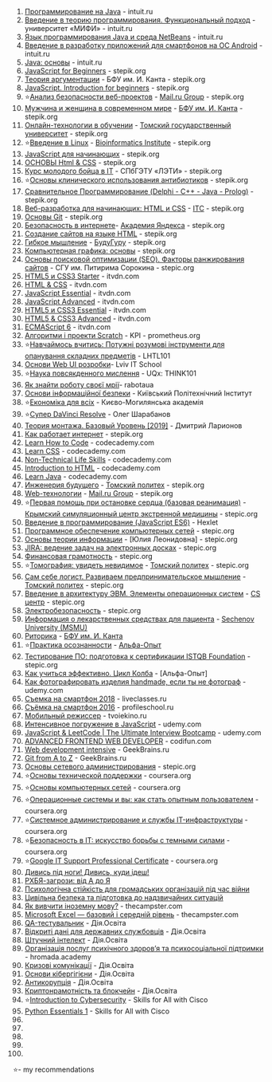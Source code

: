 1. [Программирование на Java](https://www.intuit.ru/verifydiplomas/100812594) - intuit.ru
2. [Введение в теорию программирования. Функциональный подход](https://www.intuit.ru/verifydiplomas/100765479) - университет «МИФИ» - intuit.ru
3. [Язык программирования Java и среда NetBeans](https://www.intuit.ru/verifydiplomas/100814231) - intuit.ru
4. [Введение в разработку приложений для смартфонов на ОС Android](https://www.intuit.ru/verifydiplomas/100751565) - intuit.ru
5. [Java: основы](https://www.intuit.ru/verifydiplomas/100810005) - intuit.ru
6. [JavaScript for Beginners](https://stepik.org/cert/219826) - stepik.org
7. [Теория аргументации](https://stepik.org/cert/211988) - БФУ им. И. Канта - stepik.org
8. [JavaScript. Introduction for beginners](https://stepik.org/cert/219826) - stepik.org
9. ⭐[Анализ безопасности веб-проектов](https://stepik.org/cert/214763) - [Mail.ru Group](https://stepik.org/org/mailru) - stepik.org
10. [Мужчина и женщина в современном мире](https://stepik.org/cert/212003) - [БФУ им. И. Канта](https://stepik.org/users/38793712) - stepik.org
11. [Онлайн-технологии в обучении](https://stepik.org/cert/207793) - [Томский государственный университет](https://stepik.org/users/33163326) - stepik.org
12. ⭐[Введение в Linux](https://stepik.org/cert/198869) - [Bioinformatics Institute](https://stepik.org/users/651763) - stepik.org
13. [JavaScript для начинающих](https://stepik.org/cert/213779) - stepik.org
14. [ОСНОВЫ Html & CSS](https://stepik.org/cert/198650) - stepik.org
15. [Курс молодого бойца в IT](https://stepik.org/cert/237007) - СПбГЭТУ «ЛЭТИ» - stepik.org
16. ⭐[Основы клинического использования антибиотиков](https://stepik.org/cert/214982) - stepik.org
17. [Сравнительное Программирование (Delphi - C++ - Java - Prolog)](https://stepik.org/course/16657) - stepik.org
18. [Веб-разработка для начинающих: HTML и CSS](https://stepik.org/cert/222674) - [ITC](https://stepik.org/users/24073100) - stepik.org
19. [Основы Git](https://stepik.org/cert/221371) - stepik.org
20. [Безопасность в интернете](https://stepik.org/cert/195511)- [Академия Яндекса](https://stepik.org/users/1762074) - stepik.org
21. [Создание сайтов на языке HTML](https://stepik.org/course/51493) - stepik.org
22. [Гибкое мышление](https://stepik.org/course/17830) - [БудуГуру](https://stepik.org/users/57310195) - stepik.org
23. [Компьютерная графика: основы](https://stepik.org/cert/327601)  - stepik.org
24. [Основы поисковой оптимизации (SEO). Факторы ранжирования сайтов](https://stepik.org/cert/328267) - СГУ им. Питирима Сорокина - stepic.org
25. [HTML5 и CSS3 Starter](https://testprovider.com/ru/Certificate/Search/TP57587382) - itvdn.com
26. [HTML & CSS](https://testprovider.com/ru/Certificate/Search/TP84053271) - itvdn.com
27. [JavaScript Essential](https://testprovider.com/ru/Certificate/Search/TP15882801) - itvdn.com
28. [JavaScript Advanced](https://testprovider.com/ru/Certificate/Search/TP68603188) - itvdn.com
29. [HTML5 и CSS3 Essential](https://testprovider.com/ru/Certificate/Search/TP89126591) - itvdn.com
30. [HTML5 & CSS3 Advanced](https://testprovider.com/ru/Certificate/Search/TP54985789) - itvdn.com
31. [ECMAScript 6](https://itvdn.com/ru/video/es6) - itvdn.com
32. [Алгоритми і проекти Scratch](https://courses.prometheus.org.ua/courses/course-v1:KPI+Scratch101+2017_T1/about) - KPI - prometheus.org
33. ⭐[Навчаймось вчитись: Потужні розумові інструменти для опанування складних предметів](https://courses.prometheus.org.ua/courses/course-v1:Prometheus+LHTL101+2018_T3/about) - LHTL101 
34. [Основи Web UI розробки](https://courses.prometheus.org.ua/courses/course-v1:LITS+114+2017_T4/about)- Lviv IT School
35. ⭐[Наука повсякденного мислення](https://courses.prometheus.org.ua/courses/UQx/THINK101/2016_T2/about) - UQx: THINK101
36. [Як знайти роботу своєї мрії](https://courses.prometheus.org.ua/courses/rabotaua/WORK101/2016_T1/about)- rabotaua
37. [Основи інформаційної безпеки](https://courses.prometheus.org.ua/courses/KPI/IS101/2014_T1/about) - Київський Політехнічний Інститут
38. ⭐[Економіка для всіх](https://courses.prometheus.org.ua/courses/NaUKMA/103/2015_T1/about) - Києво-Могилянська академія
39. ⭐[Супер DaVinci Resolve](https://photoshop-master.org/disc250/) - Олег Шарабанов
40. [Теория монтажа. Базовый Уровень [2019]](https://www.profileschool.ru/category/video/course_theory_editing) - Дмитрий Ларионов
41. [Как работает интернет](https://stepik.org/course/14736) - stepik.org
42. [Learn How to Code](https://www.codecademy.com/learn/learn-how-to-code) - codecademy.com
43. [Learn CSS](https://www.codecademy.com/profiles/certif/certificates/9a5bb1fc45b4281af1fffec93b0aaf05) - codecademy.com
44. [Non-Technical Life Skills](https://www.codecademy.com/learn/nontech-life-skills) - codecademy.com
45. [Introduction to HTML](https://www.codecademy.com/profiles/certif/certificates/9eb0741e5ebef1f9f58a53bfac67d3a7) - codecademy.com
46. [Learn Java](https://www.codecademy.com/profiles/certif/certificates/d3f89367b558583e361640f778191345) - codecademy.com
47. [Инженерия будущего](https://stepik.org/course/2213) - [Томский политех](https://stepik.org/org/tpu) - stepik.org
48. [Web-технологии](https://stepik.org/cert/218377) - [Mail.ru Group](https://stepik.org/users/1382921) - stepik.org
49. ⭐[Первая помощь при остановке сердца (базовая реанимация)](https://stepik.org/cert/329126) - [Крымский симуляционный центр экстренной медицины](https://stepik.org/users/49898385) - stepic.org
50. [Введение в программирование (JavaScript ES6)](https://stepik.org/course/13929) - Hexlet
51. [Программное обеспечение компьютерных сетей](https://stepik.org/cert/330867) - stepic.org
52. [Основы теории информации](https://stepik.org/course/11488) - [Юлия Леонидовна] - stepic.org
53. [JIRA: ведение задач на электронных досках](https://stepik.org/cert/331163) - stepic.org
54. [Финансовая грамотность](https://stepik.org/cert/331653) - stepic.org
55. ⭐[Томография: увидеть невидимое](https://stepik.org/cert/334155) -  [Томский политех](https://stepik.org/org/tpu) - stepic.org
56. [Сам себе логист. Развиваем предпринимательское мышление](https://stepik.org/cert/335003) - [Томский политех](https://stepik.org/org/tpu) - stepic.org
57. [Введение в архитектуру ЭВМ. Элементы операционных систем](https://stepik.org/cert/336129) - [CS центр](https://stepik.org/org/compscicenter) - stepic.org
58. [Электробезопасность](https://stepik.org/course/6523)  - stepic.org
59. [Информация о лекарственных средствах для пациента](https://stepik.org/cert/339242) - [Sechenov University (MSMU)](https://stepik.org/org/1msmu)
60. [Риторика](https://stepik.org/cert/341244) - [БФУ им. И. Канта](https://stepik.org/org/bfu)
61. ⭐[Практика осознанности](https://stepik.org/course/6839) - [Альфа-Опыт](https://stepik.org/org/alfabank)
62. [Тестирование ПО: подготовка к сертификации ISTQB Foundation](https://stepik.org/cert/345072) - stepic.org
63. [Как учиться эффективно. Цикл Колба](https://stepik.org/course/31891) - [Альфа-Опыт]
64. [Как фотографировать изделия handmade, если ты не фотограф](https://www.udemy.com/course/how_to_photo_handmade/) - udemy.com
65. [Съемка на смартфон 2018](https://liveclasses.ru/course/photo/shooting_smartphone/) - liveclasses.ru 
66. [Съёмка на смартфон 2016](https://www.profileschool.ru/category/photography/course_smartphone_photography) - profileschool.ru
67. [Мобильный режиссер](https://tvoiekino.ru/courses/mobilnyj-rezhisser-2-0/) - tvoiekino.ru
68. [Интенсивное погружение в JavaScript](https://www.udemy.com/course/intensive-js/) - udemy.com
69. [JavaScript & LeetCode | The Ultimate Interview Bootcamp](https://www.udemy.com/course/ultimate-javascript-leetcode-interview-bootcamp/) - udemy.com
70. [ADVANCED FRONTEND WEB DEVELOPER](https://codifun.com/get-certificate/13/eyJpdiI6InJocmZoWEdkODBxNHBkdytzbUR0V3c9PSIsInZhbHVlIjoiOEtCQ3dLUVJ2V01ncG12N0NwY2p4UT09IiwibWFjIjoiNmI1OTQ1MjNjOGNiMWFhOWMzODIzMTA5ZDY0YzljM2Y3MmU0YTA3OWQxOGM2NDM0ZDI0N2M1NDQzNGRhNTVhZiJ9) - codifun.com
71. [Web development intensive](https://geekbrains.ru/certificates/615724.en) - GeekBrains.ru
72. [Git from A to Z](https://geekbrains.ru/certificates/1089723.en) - GeekBrains.ru
73. [Основы сетевого администрирования](https://stepik.org/59837) - stepic.org
74. ⭐[Основы технической поддержки](https://www.coursera.org/account/accomplishments/certificate/WKZZDXUNCD2F) - coursera.org
75. ⭐[Основы компьютерных сетей](https://www.coursera.org/account/accomplishments/certificate/2VPM3U6QFNC2) - coursera.org
76. ⭐[Операционные системы и вы: как стать опытным пользователем](https://www.coursera.org/account/accomplishments/certificate/UTWFBRHPVX5W) - coursera.org
77. ⭐[Системное администрирование и службы IT-инфраструктуры](https://www.coursera.org/account/accomplishments/certificate/W8A7ARSA6J8S) - coursera.org
78. ⭐[Безопасность в IT: искусство борьбы с темными силами](https://www.coursera.org/account/accomplishments/certificate/RLSKB3PPLAYG) - coursera.org
79. ⭐[Google IT Support Professional Certificate](https://www.coursera.org/account/accomplishments/specialization/certificate/QD97XLS8Y4RE) - coursera.org
80. [Дивись під ноги! Дивись, куди ідеш!](https://courses.zrozumilo.in.ua/certificates/dc68fb8ede91424da2356059fa97635d)
81. [РХБЯ-загрози: від А до Я](https://courses.zrozumilo.in.ua/certificates/8d5fbd1e7d8a46e4879dd099ce77969f)
82. [Психологічна стійкість для громадських організацій під час війни](https://courses.zrozumilo.in.ua/certificates/aa9e534d92714fe6bdf2f1f59659b7a6)
83. [Цивільна безпека та підготовка до надзвичайних ситуацій](https://courses.zrozumilo.in.ua/certificates/82988b7c36f54b519b6e3b5a5d193ae2)
84. [Як вивчити іноземну мову?](https://www.thecampster.com/ua/pdf/cert_en-459329) - thecampster.com
85. [Microsoft Excel — базовий і середній рівень](https://www.thecampster.com/ua/pdf/cert_en-459526) - thecampster.com
86. [QA-тестувальник](https://osvita.diia.gov.ua/uploads/certificate/20230712/kDINwEHYCdJYeMGdyWwZ_W54UPziFM65-1689153513.pdf) - Дія.Освіта
87. [Відкриті дані для державних службовців](https://osvita.diia.gov.ua/uploads/certificate/20230713/NuHYsHGntGulNE3t-ouw9fYmD99P0jNO-1689233973.pdf) - Дія.Освіта
88. [Штучний інтелект](https://osvita.diia.gov.ua/uploads/certificate/20230714/rfpspkb1f4jAeAebmjXAM04X_Y_cyNDD-1689323173.pdf) - Дія.Освіта
89. [Організація послуг психічного здоров’я та психосоціальної підтримки](https://hromada.academy/certificates/38688473) - hromada.academy
90. [Кризові комунікації](https://osvita.diia.gov.ua/uploads/certificate/20230807/r_EfwUaWHzURsk5O9hamTtnaPYOWwSkA-1691390893.pdf) - Дія.Освіта
91. [Основи кібергігієни](https://osvita.diia.gov.ua/uploads/certificate/20230811/QVY_nH991gR77X9keD9Jevhp3zwMEIJ6-1691754300.pdf?v=1707588356) - Дія.Освіта
92. [Антикорупція](https://osvita.diia.gov.ua/uploads/certificate/20231026/3xVXFlZz5bUwAB7f1E_IE_2vouifxVpa-1698315906.pdf) - Дія.Освіта
93. [Криптонрамотність та блокчейн](https://osvita.diia.gov.ua/uploads/certificate/20231026/S3hqWtpQXk_CWAjuSOe-6uUy4l2DAIUp-1698323018.pdf) - Дія.Освіта
94. ⭐[Introduction to Cybersecurity](https://www.credly.com/badges/3fa6ed69-e940-42a6-a29f-d3822d59f374/public_url) - Skills for All with Cisco
95. [Python Essentials 1](https://www.credly.com/earner/earned/share/14bb6553-84ed-43b5-9b9e-766e18bd20b3) - Skills for All with Cisco
96. []()
97. []()
98. []()
99. []()
100. []()


⭐- my recommendations